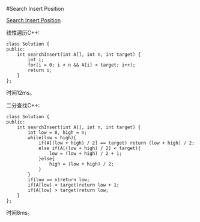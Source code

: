 ﻿#Search Insert Position

[Search Insert Position](https://leetcode.com/problems/search-insert-position/ "Search Insert Position")

线性遍历C++:

    class Solution {
    public:
        int searchInsert(int A[], int n, int target) {
            int i;
            for(i = 0; i < n && A[i] < target; i++);
            return i;
        }
    };

时间12ms。

二分查找C++:

    class Solution {
    public:
        int searchInsert(int A[], int n, int target) {
            int low = 0, high = n;
            while(low < high){
                if(A[(low + high) / 2] == target) return (low + high) / 2;
                else if(A[(low + high) / 2] < target){
                    low = (low + high) / 2 + 1;
                }else{
                    high = (low + high) / 2;
                }
            }
            if(low == n)return low;
            if(A[low] < target)return low + 1;
            if(A[low] > target)return low;
        }
    };

时间8ms。
